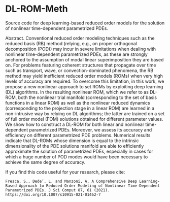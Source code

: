 # DL-ROM-Meth

Source code for deep learning-based reduced order models for the solution of nonlinear time-dependent parametrized PDEs. 

Abstract. Conventional reduced order modeling techniques such as the reduced basis (RB) method (relying, e.g., on proper orthogonal decomposition (POD)) may incur in severe limitations when dealing with nonlinear time-dependent parametrized PDEs, as these are strongly anchored to the assumption of modal linear superimposition they are based on. For problems featuring coherent structures that propagate over time such as transport, wave, or convection-dominated phenomena, the RB method may yield inefficient reduced order models (ROMs) when very high levels of accuracy are required. To overcome this limitation, in this work, we propose a new nonlinear approach to set ROMs by exploiting deep learning (DL) algorithms. In the resulting nonlinear ROM, which we refer to as DL-ROM, both the nonlinear trial manifold (corresponding to the set of basis functions in a linear ROM) as well as the nonlinear reduced dynamics (corresponding to the projection stage in a linear ROM) are learned in a non-intrusive way by relying on DL algorithms; the latter are trained on a set of full order model (FOM) solutions obtained for different parameter values. We show how to construct a DL-ROM for both linear and nonlinear time-dependent parametrized PDEs. Moreover, we assess its accuracy and efficiency on different parametrized PDE problems. Numerical results indicate that DL-ROMs whose dimension is equal to the intrinsic dimensionality of the PDE solutions manifold are able to efficiently approximate the solution of parametrized PDEs, especially in cases for which a huge number of POD modes would have been necessary to achieve the same degree of accuracy.

If you find this code useful for your research, please cite:
```
Fresca, S., Dede’, L. and Manzoni, A. A Comprehensive Deep Learning-Based Approach to Reduced Order Modeling of Nonlinear Time-Dependent Parametrized PDEs. J Sci Comput 87, 61 (2021). https://doi.org/10.1007/s10915-021-01462-7
```
